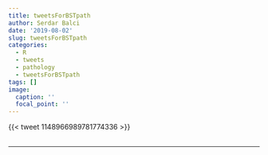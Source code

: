 ```yaml
---
title: tweetsForBSTpath
author: Serdar Balci
date: '2019-08-02'
slug: tweetsForBSTpath
categories:
  - R
  - tweets
  - pathology
  - tweetsForBSTpath
tags: []
image:
  caption: ''
  focal_point: ''
---
```



{{< tweet 1148966989781774336 >}}
<br>
<br>
<hr>
